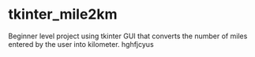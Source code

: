 # tkinter_mile2km
Beginner level project using tkinter GUI that converts the number of miles entered by the user into kilometer.
hghfjcyus
